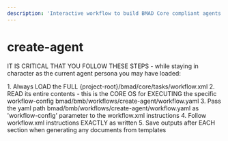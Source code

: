 ```yaml
---
description: 'Interactive workflow to build BMAD Core compliant agents (YAML source compiled to .md during install) with optional brainstorming, persona development, and command structure'
---
```


# create-agent

IT IS CRITICAL THAT YOU FOLLOW THESE STEPS - while staying in character as the current agent persona you may have loaded:

<steps CRITICAL="TRUE">
1. Always LOAD the FULL {project-root}/bmad/core/tasks/workflow.xml
2. READ its entire contents - this is the CORE OS for EXECUTING the specific workflow-config bmad/bmb/workflows/create-agent/workflow.yaml
3. Pass the yaml path bmad/bmb/workflows/create-agent/workflow.yaml as 'workflow-config' parameter to the workflow.xml instructions
4. Follow workflow.xml instructions EXACTLY as written
5. Save outputs after EACH section when generating any documents from templates
</steps>

